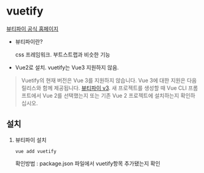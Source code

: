 # vuetify

[뷰티파이 공식 홈페이지](https://vuetifyjs.com/en/)

- 뷰티파이란?

  css 프레임워크. 부트스트랩과 비슷한 기능



- Vue2로 설치. vuetify는 Vue3 지원하지 않음.

> Vuetify의 현재 버전은 Vue 3를 지원하지 않습니다. Vue 3에 대한 지원은 다음 릴리스와 함께 제공됩니다. [뷰티파이 v3](https://vuetifyjs.com/en/introduction/roadmap/#v30-titan). 새 프로젝트를 생성할 때 Vue CLI 프롬프트에서 Vue 2를 선택했는지 또는 기존 Vue 2 프로젝트에 설치하는지 확인하십시오.



## 설치

1. 뷰티파이 설치

   ```
   vue add vuetify
   ```

   확인방법 : package.json 파일에서 vuetify항목 추가됐는지 확인

   

   